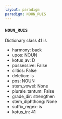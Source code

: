 ```yaml
---
layout: paradigm
paradigm: NOUN_RUIS
---
```

### ` NOUN_RUIS `

Dictionary class 41 is
* harmony: back
* upos: NOUN
* kotus_av: D
* possessive: False
* clitics: False
* deletion: is
* pos: NOUN
* stem_vowel: None
* plurale_tantum: False
* grade_dir: strengthen
* stem_diphthong: None
* suffix_regex: is
* kotus_tn: 41
